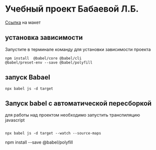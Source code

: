 # Учебный проект Бабаевой Л.Б.
[Ссылка](https://www.figma.com/file/IAuzewD0Wz9Pn3SN0ePixE/Лендинг-stc-кинотеатр?node-id=2%3A3) на макет


## установка зависимости

Запустите в терминале команду для установки зависимости проекта

```shell
npm install  @babel/core @babel/cli
@babel/preset-env --save @babel/polyfill
```

## запуск Babael



```shell
npx babel js -d target 
```

## Запуск babel  с автоматической пересборкой

для работы над проектом необходимо запустить транспиляцию javascript

```shell

npx babel js -d target --watch --source-maps
```



npm install --save @babel/polyfill